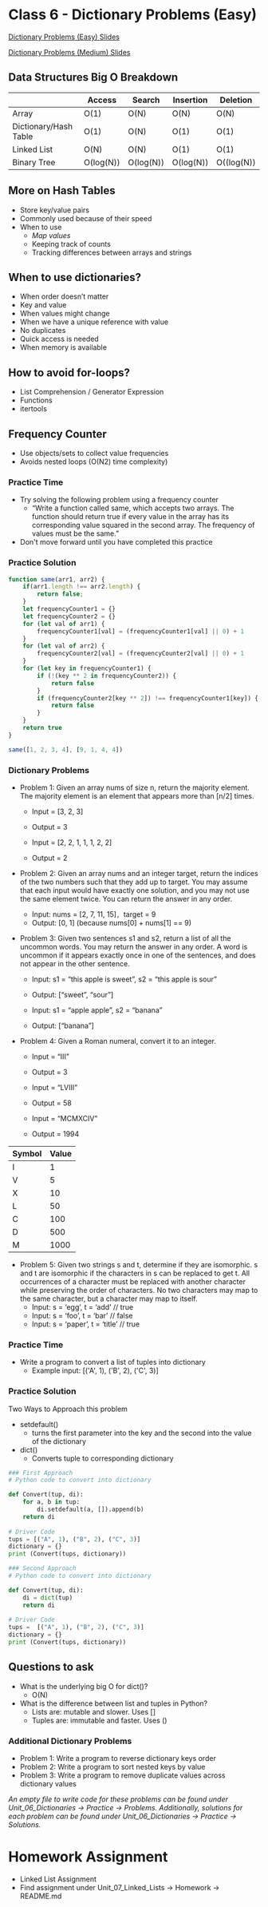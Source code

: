 # Class 6 - Dictionary Problems (Easy)

[Dictionary Problems (Easy) Slides](https://docs.google.com/presentation/d/1N3SCnSvPXMNTwi5uBi6LAAZnbkCdNLFOPL5k9Cpmb5M/edit?usp=sharing)

[Dictionary Problems (Medium) Slides](https://docs.google.com/presentation/d/16dELSSybPUuIt23023xl9Zjt340BntvApVPdf0S1WdE/edit?usp=sharing)

## Data Structures Big O Breakdown

| | Access | Search | Insertion | Deletion |
| --- | --- | --- | --- | --- |
| Array | O(1) | O(N) | O(N) | O(N) |
| Dictionary/Hash Table | O(1) | O(N) | O(1) | O(1) |
| Linked List | O(N) | O(N) | O(1) | O(1) |
| Binary Tree | O(log(N)) | O(log(N)) | O(log(N)) | O((log(N)) |

## More on Hash Tables
- Store key/value pairs
- Commonly used because of their speed
- When to use
    - *Map values*
    - Keeping track of counts
    - Tracking differences between arrays and strings

## When to use dictionaries?
- When order doesn’t matter
- Key and value
- When values might change
- When we have a unique reference with value
- No duplicates
- Quick access is needed
- When memory is available

## How to avoid for-loops?
- List Comprehension / Generator Expression
- Functions
- itertools

## Frequency Counter
- Use objects/sets to collect value frequencies
- Avoids nested loops (O(N2) time complexity)

### Practice Time
- Try solving the following problem using a frequency counter
    - “Write a function called same, which accepts two arrays. The function should return true if every value in the array has its corresponding value squared in the second array. The frequency of values must be the same.”
- Don't move forward until you have completed this practice

### Practice Solution

```javascript
function same(arr1, arr2) {
    if(arr1.length !== arr2.length) {
        return false;
    }
    let frequencyCounter1 = {}
    let frequencyCounter2 = {}
    for (let val of arr1) {
        frequencyCounter1[val] = (frequencyCounter1[val] || 0) + 1
    }
    for (let val of arr2) {
        frequencyCounter2[val] = (frequencyCounter2[val] || 0) + 1
    }
    for (let key in frequencyCounter1) {
        if (!(key ** 2 in frequencyCounter2)) {
            return false
        }
        if (frequencyCounter2[key ** 2]) !== frequencyCounter1[key]) {
            return false
        }
    }
    return true
}

same([1, 2, 3, 4], [9, 1, 4, 4])
```

### Dictionary Problems
- Problem 1: Given an array nums of size n, return the majority element. The majority element is an element that appears more than [n/2] times.
    - Input = [3, 2, 3]
    - Output = 3

    - Input = [2, 2, 1, 1, 1, 2, 2]
    - Output = 2

- Problem 2: Given an array nums and an integer target, return the indices of the two numbers such that they add up to target. You may assume that each input would have exactly one solution, and you may not use the same element twice. You can return the answer in any order.
    - Input: nums = [2, 7, 11, 15]`, `target = 9
    - Output: [0, 1] (because nums[0] + nums[1]  == 9)

- Problem 3: Given two sentences s1 and s2, return a list of all the uncommon words. You may return the answer in any order. A word is uncommon if it appears exactly once in one of the sentences, and does not appear in the other sentence.
    - Input: s1 = “this apple is sweet”, s2 = “this apple is sour”
    - Output: [“sweet”, “sour”]

    - Input: s1 = “apple apple”, s2 = “banana”
    - Output: [“banana”]

- Problem 4: Given a Roman numeral, convert it to an integer.
    - Input = “III”
    - Output = 3

    - Input = “LVIII”
    - Output = 58

    - Input = “MCMXCIV”
    - Output = 1994

| Symbol | Value |
| --- | --- |
| I | 1 |
| V | 5 |
| X | 10 |
| L | 50 |
| C | 100 |
| D | 500 |
| M | 1000 |

- Problem 5: Given two strings s and t, determine if they are isomorphic. s and t are isomorphic if the characters in s can be replaced to get t. All occurrences of a character must be replaced with another character while preserving the order of characters. No two characters may map to the same character, but a character may map to itself.
    - Input: s = ‘egg’, t = ‘add’ // true
    - Input: s = ‘foo’, t = ‘bar’ // false
    - Input: s = ‘paper’, t = ‘title’ // true

### Practice Time
- Write a program to convert a list of tuples into dictionary
    - Example input: [('A', 1), ('B', 2), ('C', 3)]

### Practice Solution
Two Ways to Approach this problem
- setdefault() 
    - turns the first parameter into the key and the second into the value of the dictionary
- dict()
    - Converts tuple to corresponding dictionary

```python
### First Approach
# Python code to convert into dictionary

def Convert(tup, di):
	for a, b in tup:
		di.setdefault(a, []).append(b)
	return di
	
# Driver Code	
tups = [("A", 1), ("B", 2), ("C", 3)]
dictionary = {}
print (Convert(tups, dictionary))
```

```python
### Second Approach
# Python code to convert into dictionary

def Convert(tup, di):
	di = dict(tup)
	return di
	
# Driver Code
tups =  [("A", 1), ("B", 2), ("C", 3)]
dictionary = {}
print (Convert(tups, dictionary))
```

## Questions to ask
- What is the underlying big O for dict()?
    - O(N)
- What is the difference between list and tuples in Python?
    - Lists are: mutable and slower. Uses []
    - Tuples are: immutable and faster. Uses ()

### Additional Dictionary Problems
- Problem 1: Write a program to reverse dictionary keys order
- Problem 2: Write a program to sort nested keys by value
- Problem 3: Write a program to remove duplicate values across dictionary values	
		
*An empty file to write code for these problems can be found under Unit_06_Dictionaries -> Practice -> Problems. Additionally, solutions for each problem can be found under Unit_06_Dictionaries -> Practice -> Solutions.*

# Homework Assignment
- Linked List Assignment
- Find assignment under Unit_07_Linked_Lists -> Homework -> README.md
